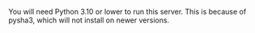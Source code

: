 You will need Python 3.10 or lower to run this server. This is because of pysha3, which will not install on newer versions.